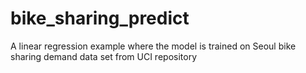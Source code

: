 # bike_sharing_predict
A linear regression example where the model is trained on Seoul bike sharing demand data set from UCI repository
